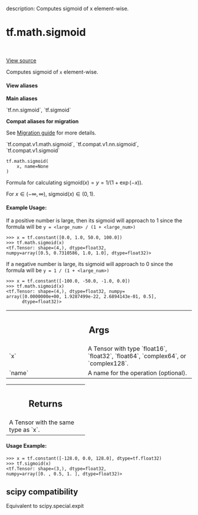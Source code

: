 description: Computes sigmoid of x element-wise.

<div itemscope itemtype="http://developers.google.com/ReferenceObject">
<meta itemprop="name" content="tf.math.sigmoid" />
<meta itemprop="path" content="Stable" />
</div>

# tf.math.sigmoid

<!-- Insert buttons and diff -->

<table class="tfo-notebook-buttons tfo-api nocontent" align="left">

</table>

<a target="_blank" class="external" href="/code/stable/tensorflow/python/ops/math_ops.py">View source</a>



Computes sigmoid of `x` element-wise.

<section class="expandable">
  <h4 class="showalways">View aliases</h4>
  <p>
<b>Main aliases</b>
<p>`tf.nn.sigmoid`, `tf.sigmoid`</p>

<b>Compat aliases for migration</b>
<p>See
<a href="https://www.tensorflow.org/guide/migrate">Migration guide</a> for
more details.</p>
<p>`tf.compat.v1.math.sigmoid`, `tf.compat.v1.nn.sigmoid`, `tf.compat.v1.sigmoid`</p>
</p>
</section>

<pre class="devsite-click-to-copy prettyprint lang-py tfo-signature-link">
<code>tf.math.sigmoid(
    x, name=None
)
</code></pre>



<!-- Placeholder for "Used in" -->

Formula for calculating $\mathrm{sigmoid}(x) = y = 1 / (1 + \exp(-x))$.

For $x \in (-\infty, \infty)$, $\mathrm{sigmoid}(x) \in (0, 1)$.

#### Example Usage:



If a positive number is large, then its sigmoid will approach to 1 since the
formula will be `y = <large_num> / (1 + <large_num>)`

```
>>> x = tf.constant([0.0, 1.0, 50.0, 100.0])
>>> tf.math.sigmoid(x)
<tf.Tensor: shape=(4,), dtype=float32,
numpy=array([0.5, 0.7310586, 1.0, 1.0], dtype=float32)>
```

If a negative number is large, its sigmoid will approach to 0 since the
formula will be `y = 1 / (1 + <large_num>)`

```
>>> x = tf.constant([-100.0, -50.0, -1.0, 0.0])
>>> tf.math.sigmoid(x)
<tf.Tensor: shape=(4,), dtype=float32, numpy=
array([0.0000000e+00, 1.9287499e-22, 2.6894143e-01, 0.5],
      dtype=float32)>
```

<!-- Tabular view -->
 <table class="responsive fixed orange">
<colgroup><col width="214px"><col></colgroup>
<tr><th colspan="2"><h2 class="add-link">Args</h2></th></tr>

<tr>
<td>
`x`
</td>
<td>
A Tensor with type `float16`, `float32`, `float64`, `complex64`, or
`complex128`.
</td>
</tr><tr>
<td>
`name`
</td>
<td>
A name for the operation (optional).
</td>
</tr>
</table>



<!-- Tabular view -->
 <table class="responsive fixed orange">
<colgroup><col width="214px"><col></colgroup>
<tr><th colspan="2"><h2 class="add-link">Returns</h2></th></tr>
<tr class="alt">
<td colspan="2">
A Tensor with the same type as `x`.
</td>
</tr>

</table>



#### Usage Example:



```
>>> x = tf.constant([-128.0, 0.0, 128.0], dtype=tf.float32)
>>> tf.sigmoid(x)
<tf.Tensor: shape=(3,), dtype=float32,
numpy=array([0. , 0.5, 1. ], dtype=float32)>
```



 <section><devsite-expandable expanded>
 <h2 class="showalways">scipy compatibility</h2>

Equivalent to scipy.special.expit


 </devsite-expandable></section>

